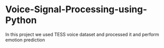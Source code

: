 # Voice-Signal-Processing-using-Python
In this project we used TESS voice dataset  and  processed it and perform emotion prediction
